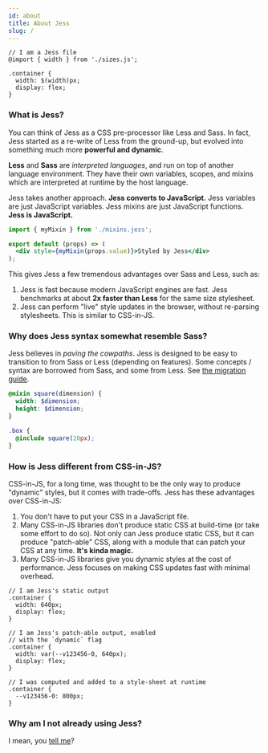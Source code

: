 ```yaml
---
id: about
title: About Jess
slug: /
---
```


```less
// I am a Jess file
@import { width } from './sizes.js';

.container {
  width: $(width)px;
  display: flex;
}
```

### What is Jess?

You can think of Jess as a CSS pre-processor like Less and Sass. In fact, Jess started as a re-write of Less from the ground-up, but evolved into something much more **powerful and dynamic**.

**Less** and **Sass** are _interpreted languages_, and run on top of another language environment. They have their own variables, scopes, and mixins which are interpreted at runtime by the host language.

Jess takes another approach. **Jess converts to JavaScript.** Jess variables are just JavaScript variables. Jess mixins are just JavaScript functions. **Jess is JavaScript.**

```jsx
import { myMixin } from './mixins.jess';

export default (props) => (
  <div style={myMixin(props.value)}>Styled by Jess</div>
);
```

This gives Jess a few tremendous advantages over Sass and Less, such as:
1. Jess is fast because modern JavaScript engines are fast. Jess benchmarks at about **2x faster than Less** for the same size stylesheet.
2. Jess can perform "live" style updates in the browser, without re-parsing stylesheets. This is similar to CSS-in-JS.

### Why does Jess syntax somewhat resemble Sass?

Jess believes in _paving the cowpaths_. Jess is designed to be easy to transition to from Sass or Less (depending on features). Some concepts / syntax are borrowed from Sass, and some from Less. See [the migration guide](./intro/migrating).

```scss
@mixin square(dimension) {
  width: $dimension;
  height: $dimension;
}

.box {
  @include square(20px);
}
```

### How is Jess different from CSS-in-JS?

CSS-in-JS, for a long time, was thought to be the only way to produce "dynamic" styles, but it comes with trade-offs. Jess has these advantages over CSS-in-JS:
1. You don't have to put your CSS in a JavaScript file.
2. Many CSS-in-JS libraries don't produce static CSS at build-time (or take some effort to do so). Not only can Jess produce static CSS, but it can produce "patch-able" CSS, along with a module that can patch your CSS at any time. **It's kinda magic.**
3. Many CSS-in-JS libraries give you dynamic styles at the cost of performance. Jess focuses on making CSS updates fast with minimal overhead.

```less
// I am Jess's static output
.container {
  width: 640px;
  display: flex;
}
```
```less
// I am Jess's patch-able output, enabled
// with the `dynamic` flag
.container {
  width: var(--v123456-0, 640px);
  display: flex;
}
```
```less
// I was computed and added to a style-sheet at runtime
.container {
  --v123456-0: 800px;
}
```

### Why am I not already using Jess?

I mean, you [tell me](https://twitter.com/CssJess)?